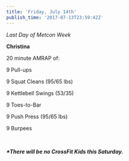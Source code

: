```yaml
---
title: 'Friday, July 14th'
publish_time: '2017-07-13T23:59:42Z'
---
```


*Last Day of Metcon Week*

**Christina**

20 minute AMRAP of:

9 Pull-ups

9 Squat Cleans (95/65 lbs)

9 Kettlebell Swings (53/35)

9 Toes-to-Bar

9 Push Press (95/65 lbs)

9 Burpees

 

***\*There will be no CrossFit Kids this Saturday.***

